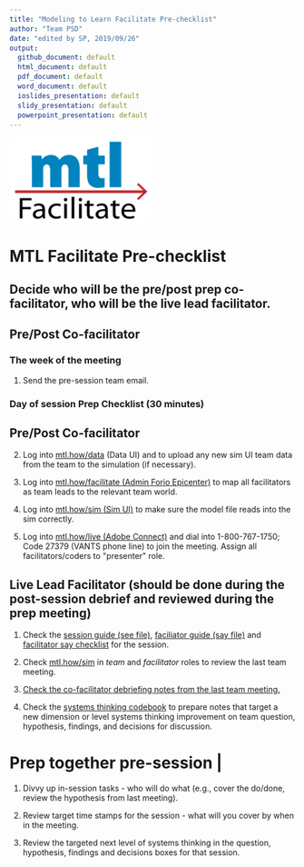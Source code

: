 ```yaml
---
title: "Modeling to Learn Facilitate Pre-checklist"
author: "Team PSD"
date: "edited by SP, 2019/09/26"
output: 
  github_document: default
  html_document: default
  pdf_document: default
  word_document: default
  ioslides_presentation: default
  slidy_presentation: default
  powerpoint_presentation: default
---
```


<img src = "https://github.com/lzim/teampsd/blob/teampsd_style/mtl_logo/mtl_facilitate_sq_sm.png"
     height = "150" width = "250">  

# MTL Facilitate Pre-checklist

## Decide who will be the pre/post prep co-facilitator, who will be the live lead facilitator.

## Pre/Post Co-facilitator  

### The week of the meeting 

1. Send the pre-session team email.

### Day of session Prep Checklist (30 minutes)  
## Pre/Post Co-facilitator
2. Log into [mtl.how/data](https://mtl.how/data) (Data UI) and to upload any new sim UI team data from the team to the simulation (if necessary).

3. Log into [mtl.how/facilitate (Admin Forio Epicenter)](https://mtl.how/facilitate) to map all facilitators as team leads to the relevant team world. 

4. Log into [mtl.how/sim (Sim UI)](https://mtl.how/sim) to make sure the model file reads into the sim correctly.    

5. Log into [mtl.how/live (Adobe Connect)](https://mtl.how/live) and dial into 1-800-767-1750; Code 27379 (VANTS phone line) to join the meeting.  Assign all facilitators/coders to "presenter" role. 

## Live Lead Facilitator (should be done during the post-session debrief and reviewed during the prep meeting)
1. Check the [session guide (see file)](https://mtl.how), [faciliator guide (say file)](https://mtl.how) and [facilitator say checklist](https://mtl.how) for the session.

2. Check [mtl.how/sim](https://mtl.how/sim) in *team* and *facilitator* roles to review the last team meeting.

3. [Check the co-facilitator debriefing notes from the last team meeting.](https://mtl.how/team_tracker)

4. Check the [systems thinking codebook](https://github.com/lzim/teampsd/tree/master/qual_workgroup/qual_codebooks/systems_thinking) to prepare notes that target a new dimension or level systems thinking improvement on team question, hypothesis, findings, and decisions for discussion.

# Prep together pre-session |
1. Divvy up in-session tasks - who will do what (e.g., cover the do/done, review the hypothesis from last meeting).

2. Review target time stamps for the session - what will you cover by when in the meeting.

3. Review the targeted next level of systems thinking in the question, hypothesis, findings and decisions boxes for that session.
